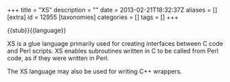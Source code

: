 +++
title = "XS"
description = ""
date = 2013-02-21T18:32:37Z
aliases = []
[extra]
id = 12955
[taxonomies]
categories = []
tags = []
+++

{{stub}}{{language}}

XS is a glue language primarily used for creating interfaces between C code and Perl scripts. XS enables subroutines written in C to be called from Perl code, as if they were written in Perl.

The XS language may also be used for writing C++ wrappers.
